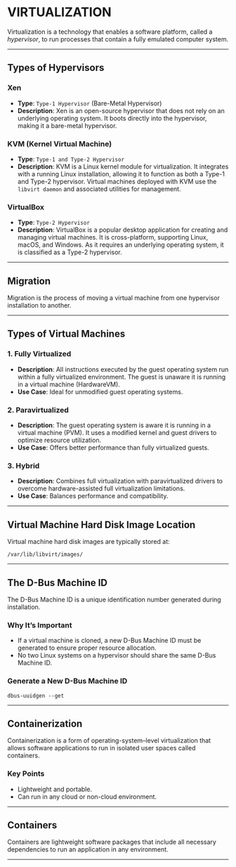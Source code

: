 
# **VIRTUALIZATION**

Virtualization is a technology that enables a software platform, called a *hypervisor*, to run processes that contain a fully emulated computer system.

---

## **Types of Hypervisors**

### **Xen**

- **Type**: `Type-1 Hypervisor` (Bare-Metal Hypervisor)  
- **Description**: Xen is an open-source hypervisor that does not rely on an underlying operating system. It boots directly into the hypervisor, making it a bare-metal hypervisor.  

### **KVM (Kernel Virtual Machine)**

- **Type**: `Type-1 and Type-2 Hypervisor`  
- **Description**: KVM is a Linux kernel module for virtualization. It integrates with a running Linux installation, allowing it to function as both a Type-1 and Type-2 hypervisor. Virtual machines deployed with KVM use the `libvirt daemon` and associated utilities for management.  

### **VirtualBox**

- **Type**: `Type-2 Hypervisor`  
- **Description**: VirtualBox is a popular desktop application for creating and managing virtual machines. It is cross-platform, supporting Linux, macOS, and Windows. As it requires an underlying operating system, it is classified as a Type-2 hypervisor.  

---

## **Migration**

Migration is the process of moving a virtual machine from one hypervisor installation to another.

---

## **Types of Virtual Machines**

### **1. Fully Virtualized**

- **Description**: All instructions executed by the guest operating system run within a fully virtualized environment. The guest is unaware it is running in a virtual machine (HardwareVM).  
- **Use Case**: Ideal for unmodified guest operating systems.  

### **2. Paravirtualized**

- **Description**: The guest operating system is aware it is running in a virtual machine (PVM). It uses a modified kernel and guest drivers to optimize resource utilization.  
- **Use Case**: Offers better performance than fully virtualized guests.  

### **3. Hybrid**

- **Description**: Combines full virtualization with paravirtualized drivers to overcome hardware-assisted full virtualization limitations.  
- **Use Case**: Balances performance and compatibility.  

---

## **Virtual Machine Hard Disk Image Location**

Virtual machine hard disk images are typically stored at:  

```shell
/var/lib/libvirt/images/
```

---

## **The D-Bus Machine ID**

The D-Bus Machine ID is a unique identification number generated during installation.  

### **Why It’s Important**

- If a virtual machine is cloned, a new D-Bus Machine ID must be generated to ensure proper resource allocation.  
- No two Linux systems on a hypervisor should share the same D-Bus Machine ID.  

### **Generate a New D-Bus Machine ID**

```shell
dbus-uuidgen --get
```

---

## **Containerization**

Containerization is a form of operating-system–level virtualization that allows software applications to run in isolated user spaces called containers.  

### **Key Points**

- Lightweight and portable.  
- Can run in any cloud or non-cloud environment.  

---

## **Containers**

Containers are lightweight software packages that include all necessary dependencies to run an application in any environment.  

---
